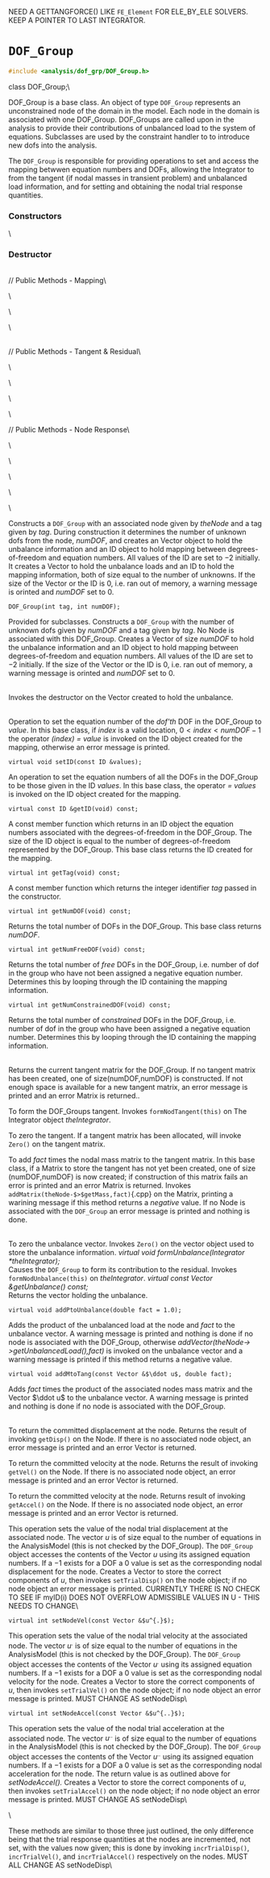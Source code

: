 NEED A GETTANGFORCE() LIKE `FE_Element` FOR ELE_BY_ELE SOLVERS. KEEP A
POINTER TO LAST INTEGRATOR.

# `DOF_Group` 

```cpp
#include <analysis/dof_grp/DOF_Group.h>
```

class DOF_Group;\

DOF_Group is a base class. An object of type `DOF_Group` represents an
unconstrained node of the domain in the model. Each node in the domain
is associated with one DOF_Group. DOF_Groups are called upon in the
analysis to provide their contributions of unbalanced load to the system
of equations. Subclasses are used by the constraint handler to to
introduce new dofs into the analysis.

The `DOF_Group` is responsible for providing operations to set and access
the mapping betwwen equation numbers and DOFs, allowing the Integrator
to from the tangent (if nodal masses in transient problem) and
unbalanced load information, and for setting and obtaining the nodal
trial response quantities.

### Constructors

\

### Destructor

\
// Public Methods - Mapping\

\

\

\

\
// Public Methods - Tangent & Residual\

\

\

\

\

// Public Methods - Node Response\

\

\

\

\

\

Constructs a `DOF_Group` with an associated node given by *theNode* and a
tag given by *tag*. During construction it determines the number of
unknown dofs from the node, *numDOF*, and creates an Vector object to
hold the unbalance information and an ID object to hold mapping between
degrees-of-freedom and equation numbers. All values of the ID are set to
$-2$ initially. It creates a Vector to hold the unbalance loads and an
ID to hold the mapping information, both of size equal to the number of
unknowns. If the size of the Vector or the ID is $0$, i.e. ran out of
memory, a warning message is orinted and *numDOF* set to $0$.

```{.cpp}
DOF_Group(int tag, int numDOF);
```

Provided for subclasses. Constructs a `DOF_Group` with the number of
unknown dofs given by *numDOF* and a tag given by *tag*. No Node is
associated with this DOF_Group. Creates a Vector of size *numDOF* to
hold the unbalance information and an ID object to hold mapping between
degrees-of-freedom and equation numbers. All values of the ID are set to
$-2$ initially. If the size of the Vector or the ID is $0$, i.e. ran out
of memory, a warning message is orinted and *numDOF* set to $0$.

\
Invokes the destructor on the Vector created to hold the unbalance.

\
Operation to set the equation number of the *dof'th* DOF in the
DOF_Group to *value*. In this base class, if *index* is a valid
location, $0 < index < numDOF-1$ the operator *(index) = value* is
invoked on the ID object created for the mapping, otherwise an error
message is printed.

```{.cpp}
virtual void setID(const ID &values);
```

An operation to set the equation numbers of all the DOFs in the
DOF_Group to be those given in the ID *values*. In this base class, the
operator *= values* is invoked on the ID object created for the
mapping.

```{.cpp}
virtual const ID &getID(void) const;
```

A const member function which returns in an ID object the equation
numbers associated with the degrees-of-freedom in the DOF_Group. The
size of the ID object is equal to the number of degrees-of-freedom
represented by the DOF_Group. This base class returns the ID created for
the mapping.

```{.cpp}
virtual int getTag(void) const;
```

A const member function which returns the integer identifier *tag*
passed in the constructor.

```{.cpp}
virtual int getNumDOF(void) const;
```

Returns the total number of DOFs in the DOF_Group. This base class
returns *numDOF*.

```{.cpp}
virtual int getNumFreeDOF(void) const;
```

Returns the total number of *free* DOFs in the DOF_Group, i.e. number of
dof in the group who have not been assigned a negative equation number.
Determines this by looping through the ID containing the mapping
information.

```{.cpp}
virtual int getNumConstrainedDOF(void) const;
```

Returns the total number of *constrained* DOFs in the DOF_Group, i.e.
number of dof in the group who have been assigned a negative equation
number. Determines this by looping through the ID containing the mapping
information.

\
Returns the current tangent matrix for the DOF_Group. If no tangent
matrix has been created, one of size(numDOF,numDOF) is constructed. If
not enough space is available for a new tangent matrix, an error message
is printed and an error Matrix is returned..

To form the DOF_Groups tangent. Invokes `formNodTangent(this)` on The
Integrator object *theIntegrator*.

To zero the tangent. If a tangent matrix has been allocated, will invoke
`Zero()` on the tangent matrix.

To add *fact* times the nodal mass matrix to the tangent matrix. In this
base class, if a Matrix to store the tangent has not yet been created,
one of size (numDOF,numDOF) is now created; if construction of this
matrix fails an error is printed and an error Matrix is returned.
Invokes `addMatrix(theNode-$>$getMass,fact)`{.cpp} on the Matrix, printing a
warining message if this method returns a $negative$ value. If no Node
is associated with the `DOF_Group` an error message is printed and nothing
is done.

\
To zero the unbalance vector. Invokes `Zero()` on the vector object used
to store the unbalance information.
*virtual void formUnbalance(Integrator \*theIntegrator);* \
Causes the `DOF_Group` to form its contribution to the residual. Invokes
`formNodUnbalance(this)` on *theIntegrator*.
*virtual const Vector &getUnbalance() const;* \
Returns the vector holding the unbalance.

```{.cpp}
virtual void addPtoUnbalance(double fact = 1.0);
```

Adds the product of the unbalanced load at the node and *fact* to the
unbalance vector. A warning message is printed and nothing is done if no
node is associated with the DOF_Group, otherwise
*addVector(theNode-$>$getUnbalancedLoad(),fact)* is invoked on the
unbalance vector and a warning message is printed if this method returns
a negative value.

```{.cpp}
virtual void addMtoTang(const Vector &$\ddot u$, double fact);
```


Adds *fact* times the product of the associated nodes mass matrix and
the Vector $\ddot u$ to the unbalance vector. A warning message is
printed and nothing is done if no node is associated with the
DOF_Group.

\
To return the committed displacement at the node. Returns the result of
invoking `getDisp()` on the Node. If there is no associated node object,
an error message is printed and an error Vector is returned.

To return the committed velocity at the node. Returns the result of
invoking `getVel()` on the Node. If there is no associated node object,
an error message is printed and an error Vector is returned.

To return the committed velocity at the node. Returns result of invoking
`getAccel()` on the Node. If there is no associated node object, an
error message is printed and an error Vector is returned.

This operation sets the value of the nodal trial displacement at the
associated node. The vector *u* is of size equal to the number of
equations in the AnalysisModel (this is not checked by the DOF_Group).
The `DOF_Group` object accesses the contents of the Vector *u* using its
assigned equation numbers. If a $-1$ exists for a DOF a $0$ value is set
as the corresponding nodal displacement for the node. Creates a Vector
to store the correct components of *u*, then invokes `setTrialDisp()` on
the node object; if no node object an error message is printed.
CURRENTLY THERE IS NO CHECK TO SEE IF myID(i) DOES NOT OVERFLOW
ADMISSIBLE VALUES IN U - THIS NEEDS TO CHANGE\

```{.cpp}
virtual int setNodeVel(const Vector &$u^{.}$);
```

This operation sets the value of the nodal trial velocity at the
associated node. The vector *$u^{.}$* is of size equal to the number of
equations in the AnalysisModel (this is not checked by the DOF_Group).
The `DOF_Group` object accesses the contents of the Vector *$u^{.}$* using
its assigned equation numbers. If a $-1$ exists for a DOF a $0$ value is
set as the corresponding nodal velocity for the node. Creates a Vector
to store the correct components of *u*, then invokes `setTrialVel()` on
the node object; if no node object an error message is printed. MUST
CHANGE AS setNodeDisp\

```{.cpp}
virtual int setNodeAccel(const Vector &$u^{..}$);
```

This operation sets the value of the nodal trial acceleration at the
associated node. The vector *$u^{..}$* is of size equal to the number of
equations in the AnalysisModel (this is not checked by the DOF_Group).
The `DOF_Group` object accesses the contents of the Vector *$u^{..}$*
using its assigned equation numbers. If a $-1$ exists for a DOF a $0$
value is set as the corresponding nodal acceleration for the node. The
return value is as outlined above for *setNodeAccel().* Creates a Vector
to store the correct components of *u*, then invokes `setTrialAccel()`
on the node object; if no node object an error message is printed. MUST
CHANGE AS setNodeDisp\

\

These methods are similar to those three just outlined, the only
difference being that the trial response quantities at the nodes are
incremented, not set, with the values now given; this is done by
invoking `incrTrialDisp()`, `incrTrialVel()`, and `incrTrialAccel()`
respectively on the nodes. MUST ALL CHANGE AS setNodeDisp\
